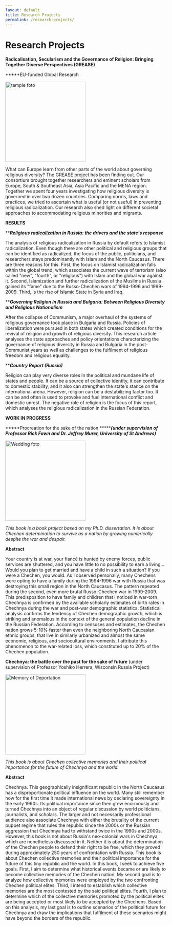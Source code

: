 ```yaml
---
layout: default
title: Research Projects
permalink: /research-projects/
---
```

# Research Projects


**Radicalisation, Secularism and the Governance of Religion: Bringing Together Diverse Perspectives (GREASE)**

*****EU-funded Global Research

<img height="250px" src="https://marat-iliyasov.github.io/assets/img/temple.JPG" alt="temple foto">

What can Europe learn from other parts of the world about governing religious diversity? The GREASE project has been finding out. Our consortium brought together researchers and eminent scholars from Europe, South & Southeast Asia, Asia Pacific and the MENA region. Together we spent four years investigating how religious diversity is governed in over two dozen countries. Comparing norms, laws and practices, we tried to ascertain what is useful (or not useful) in preventing religious radicalization. Our research also shed light on different societal approaches to accommodating religious minorities and migrants.

**RESULTS**

*****Religious radicalization in Russia: the drivers and the state's response***

The analysis of religious radicalization in Russia by default refers to Islamist radicalization. Even though there are other political and religious groups that can be identified as radicalized, the focus of the public, politicians, and researchers stays predominantly with Islam and the North Caucasus. There are three reasons for this. First, the focus on Islamist radicalization falls within the global trend, which associates the current wave of terrorism (also called "new", "fourth", or "religious") with Islam and the global war against it. Second, Islamization and further radicalization of the Muslims in Russia gained its "fame" due to the Russo-Chechen wars of 1994-1996 and 1999-2009. Third, is the rise of Islamic State in Syria and Iraq.

*****Governing Religion in Russia and Bulgaria: Between Religious Diversity and Religious Nationalism***

After the collapse of Communism, a major overhaul of the systems of religious governance took place in Bulgaria and Russia. Policies of liberalization were pursued in both states which created conditions for the revival of religion and growth of religious diversity. This research article analyses the state approaches and policy orientations characterizing the governance of religious diversity in Russia and Bulgaria in the post-Communist years as well as challenges to the fulfilment of religious freedom and religious equality.

*****Country Report (Russia)***

Religion can play very diverse roles in the political and mundane life of states and people. It can be a source of collective identity, it can contribute to domestic stability, and it also can strengthen the state's stance on the international arena. However, religion can be a destabilizing factor too. It can be and often is used to provoke and fuel international conflict and domestic unrest. The negative role of religion is the focus of this report, which analyses the religious radicalization in the Russian Federation.





**WORK IN PROGRESS**

*****Procreation for the sake of the nation ********(under supervision of Professor Rick Fawn and Dr. Jeffrey Murer, University of St Andrews)***

<img height="250px" src="https://marat-iliyasov.github.io/assets/img/wedding.JPG" alt="Wedding foto">

*This book is a book project based on my Ph.D. dissertation. It is about Chechen determination to survive as a nation by growing numerically despite the war and despair.*

**Abstract**

Your country is at war, your fiancé is hunted by enemy forces, public services are shuttered, and you have little to no possibility to earn a living... Would you plan to get married and have a child in such a situation? If you were a Chechen, you would. As I observed personally, many Chechens were opting to have a family during the 1994-1996 war with Russia that was destroying this small region in the North Caucasus. The pattern repeated during the second, even more brutal Russo-Chechen war in 1999-2009. This predisposition to have family and children that I noticed in war-torn Chechnya is confirmed by the available scholarly estimates of birth rates in Chechnya during the war and post-war demographic statistics. Statistical analysis confirms the tendency of Chechen demographic growth, which is striking and anomalous in the context of the general population decline in the Russian Federation. According to censuses and estimates, the Chechen nation grows 5-10% faster than even the neighboring North Caucasian ethnic groups, that live in similarly urbanized and almost the same economic, religious, and sociocultural environments. I attribute this phenomenon to the war-related loss, which constituted up to 20% of the Chechen population. 



**Chechnya: the battle over the past for the sake of future** (under supervision of Professor Yoshiko Herrera, Wisconsin Russia Project)

<img height="250px" src="https://marat-iliyasov.github.io/assets/img/chechnya.JPG" alt="Memory of Deportation">

*This book is about Chechen collective memories and their political importance for the future of Chechnya and the world.*

**Abstract**

Chechnya. This geographically insignificant republic in the North Caucasus has a disproportionate political influence on the world. Many still remember how for the first time it made international news by declaring sovereignty in the early 1990s. Its political importance since then grew enormously and turned Chechnya into an object of regular discussion by world politicians, journalists, and scholars. The larger and not necessarily professional audience also associate Chechnya with either the brutality of the current puppet regime that rules the republic since the 2000s or the Russian aggression that Chechnya had to withstand twice in the 1990s and 2000s. However, this book is not about Russia's neo-colonial wars in Chechnya, which are nonetheless discussed in it. Neither it is about the determination of the Chechen people to defend their right to be free, which they proved during approximately 250 years of confrontation with Russia. This book is about Chechen collective memories and their political importance for the future of this tiny republic and the world. In this book, I seek to achieve five goals. First, I aim to determine what historical events became or are likely to become collective memories of the Chechen nation. My second goal is to analyze how collective memories were employed by the two confronting Chechen political elites. Third, I intend to establish which collective memories are the most contested by the said political elites. Fourth, I plan to determine which of the collective memories promoted by the political elites are being accepted or most likely to be accepted by the Chechens. Based on this analysis, my last goal is to outline scenarios of the political future for Chechnya and draw the implications that fulfilment of these scenarios might have beyond the borders of the republic.
